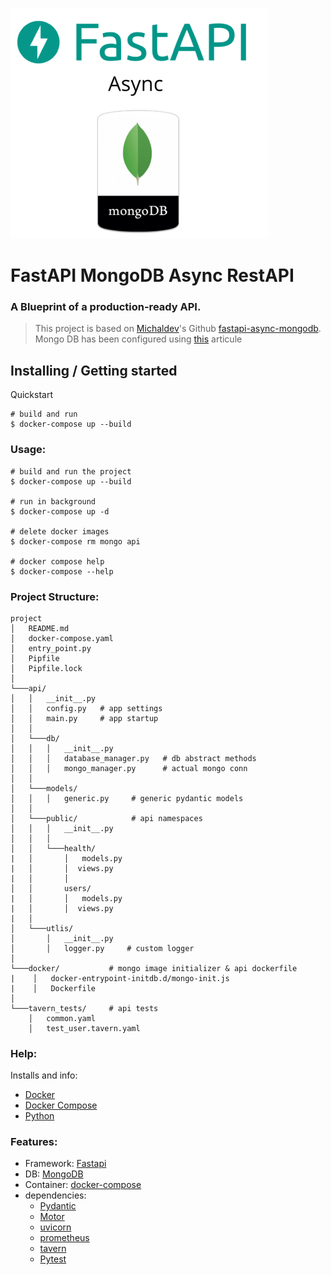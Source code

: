 ![alt text](./FastAPI-MongoDB.png)

# FastAPI MongoDB Async RestAPI

### A Blueprint of a production-ready API.

> This project is based on [Michaldev](https://github.com/michaldev)'s Github [fastapi-async-mongodb](https://github.com/michaldev/fastapi-async-mongodb).</br>
> Mongo DB has been configured using [this](https://offhourscoding.com/secure-mongodb-with-docker/) articule

## Installing / Getting started

Quickstart

```shell
# build and run
$ docker-compose up --build
```

### Usage:

```shell
# build and run the project
$ docker-compose up --build

# run in background
$ docker-compose up -d

# delete docker images
$ docker-compose rm mongo api

# docker compose help
$ docker-compose --help
```

### Project Structure:

```
project
│   README.md
│   docker-compose.yaml
│   entry_point.py
│   Pipfile
│   Pipfile.lock
│
└───api/
│   │   __init__.py
│   │   config.py   # app settings
│   │   main.py     # app startup
│   │
│   └───db/
│   │   │   __init__.py
│   │   │   database_manager.py   # db abstract methods
│   │   │   mongo_manager.py      # actual mongo conn
│   │
│   └───models/
│   │   │   generic.py     # generic pydantic models
│   │
│   └───public/            # api namespaces
│   │   │   __init__.py
│   │   │
│   │   └───health/
|   │       │   models.py
|   │       │  views.py
|   │       │
│   │       users/
|   │       │   models.py
|   │       │  views.py
|   │
│   └───utlis/
│       │   __init__.py
│       │   logger.py     # custom logger
│
└───docker/           # mongo image initializer & api dockerfile
|    │   docker-entrypoint-initdb.d/mongo-init.js
|    │   Dockerfile
│
└───tavern_tests/     # api tests
    │   common.yaml
    │   test_user.tavern.yaml
```

### Help:

Installs and info:

- [Docker](https://docs.docker.com/engine/install/)
- [Docker Compose](https://docs.docker.com/compose/install/)
- [Python](https://www.python.org/downloads/)

### Features:

- Framework: [Fastapi](https://github.com/tiangolo/fastapi)
- DB: [MongoDB](https://github.com/mongodb/mongo)
- Container: [docker-compose](https://github.com/docker/compose)
- dependencies:
  - [Pydantic](https://github.com/samuelcolvin/pydantic)
  - [Motor](https://github.com/mongodb/motor)
  - [uvicorn](https://github.com/encode/uvicorn)
  - [prometheus](https://github.com/prometheus/prometheus)
  - [tavern](https://github.com/taverntesting/tavern)
  - [Pytest](https://github.com/pytest-dev/pytest)
